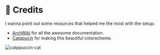 # 🎉 Credits

I wanna point out some resources that helped me the most with the setup:

- [ArchWiki](https://wiki.archlinux.org/title/Main_page) for all the awesome documentation.
- [Catppucin](https://github.com/catppuccin/catppuccin) for making this beautiful colorscheme.

![catppuccin-cat](https://raw.githubusercontent.com/catppuccin/catppuccin/main/assets/footers/gray0_ctp_on_line.svg?sanitize=true)
